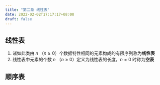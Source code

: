 ```yaml
---
title: "第二章 线性表"
date: 2022-02-02T17:17:17+08:00
draft: false
---
```


<!--more-->

## 线性表

1. 诸如此类由 $n$ （$n\ge0$）个数据特性相同的元素构成的有限序列称为**线性表**
2. 线性表中元素的个数  $n$ （$n\ge0$）定义为线性表的长度，$n=0$ 时称为**空表**

## 顺序表

